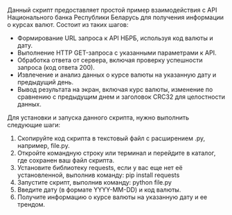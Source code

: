 Данный скрипт предоставляет простой пример взаимодействия с API Национального банка Республики Беларусь для получения информации о курсах валют. Состоит из таких шагов:
* Формирование URL запроса к API НБРБ, используя код валюты и дату.
* Выполнение HTTP GET-запроса с указанными параметрами к API.
* Обработка ответа от сервера, включая проверку успешности запроса (код ответа 200).
* Извлечение и анализ данных о курсе валюты на указанную дату и предыдущий день.
* Вывод результата на экран, включая курс валюты, изменение по сравнению с предыдущим днем и заголовок CRC32 для целостности данных.

Для установки и запуска данного скрипта, нужно выполнить следующие шаги:
1. Скопируйте код скрипта в текстовый файл с расширением .py, например, file.py.
2. Откройте командную строку или терминал и перейдите в каталог, где сохранен ваш файл скрипта.
3. Установите библиотеку requests, если у вас еще нет её установленной, выполнив команду:
  pip install requests
4. Запустите скрипт, выполнив команду:
  python file.py
5. Введите дату (в формате YYYY-MM-DD) и код валюты.
6. Получите информацию о курсе валюты на указанную дату и ее трендом.
